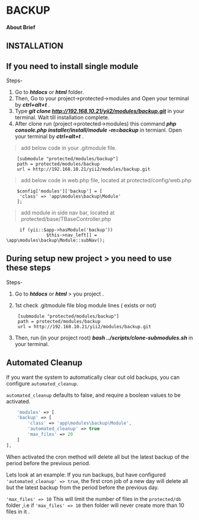 # BACKUP

#### About Brief


## INSTALLATION 

## If you need to install single module 

Steps-
1. Go to ***htdocs*** or ***html*** folder.
2. Then, Go to your project->protected->modules and Open your terminal by ***ctrl+alt+t*** . 
3. Type ***git clone  http://192.168.10.21/yii2/modules/backup.git*** in your terminal. Wait till installation complete.
4. After clone run (project->protected->modules) this command ***php console.php installer/install/module -m=backup*** in termianl. Open your terminal by ***ctrl+alt+t*** .

> add below code in your .gitmodule file.

        [submodule "protected/modules/backup"]
        path = protected/modules/backup
        url = http://192.168.10.21/yii2/modules/backup.git

> add below code in web.php file, located at protected/config/web.php

        $config['modules']['backup'] = [
         'class' => 'app\modules\backup\Module'
        ];

> add module in side nav bar, located at protected/base/TBaseController.php

         if (yii::$app->hasModule('backup'))
                   $this->nav_left[] = \app\modules\backup\Module::subNav();

## During setup new project > you need to use these steps

Steps- 
1. Go to ***htdocs*** or ***html*** > you project .
2. 1st check  .gitmodule file blog module lines ( exists or not)

        [submodule "protected/modules/backup"]
        path = protected/modules/backup
        url = http://192.168.10.21/yii2/modules/backup.git

3. Then, run (in your project root)  ***bash ../scripts/clone-submodules.sh*** in your terminal.


## Automated Cleanup
If you want the system to automatically clear out old backups, you can configure `automated_cleanup`.

`automated_cleanup` defaults to false, and require a boolean values to be activated.

```php
    'modules' => [
    'backup' => [
        'class' => 'app\modules\backup\Module',
        'automated_cleanup' => true
        'max_files' => 20
    ]
],
```
When activated the cron method will delete all but the latest backup of the period before the previous period.

Lets look at an example:
If you run backups, but have configured `'automated_cleanup' => true`, the first cron job of a new day will delete all but the latest backup from the period before the previous day.

`'max_files' => 10` This will limit the number of files in the `protected/db` folder ,i.e if `'max_files' => 10` then folder will never create 
more than 10 files in it .





